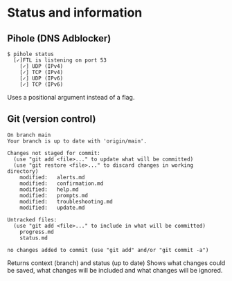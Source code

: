 # Status and information

## Pihole (DNS Adblocker)

```
$ pihole status
  [✓]FTL is listening on port 53
    [✓] UDP (IPv4)
    [✓] TCP (IPv4)
    [✓] UDP (IPv6)
    [✓] TCP (IPv6)
```
Uses a positional argument instead of a flag.

## Git (version control)

```
On branch main
Your branch is up to date with 'origin/main'.

Changes not staged for commit:
  (use "git add <file>..." to update what will be committed)
  (use "git restore <file>..." to discard changes in working directory)
	modified:   alerts.md
	modified:   confirmation.md
	modified:   help.md
	modified:   prompts.md
	modified:   troubleshooting.md
	modified:   update.md

Untracked files:
  (use "git add <file>..." to include in what will be committed)
	progress.md
	status.md

no changes added to commit (use "git add" and/or "git commit -a")
```
Returns context (branch) and status (up to date)
Shows what changes could be saved, what changes will be included and what changes will be ignored.